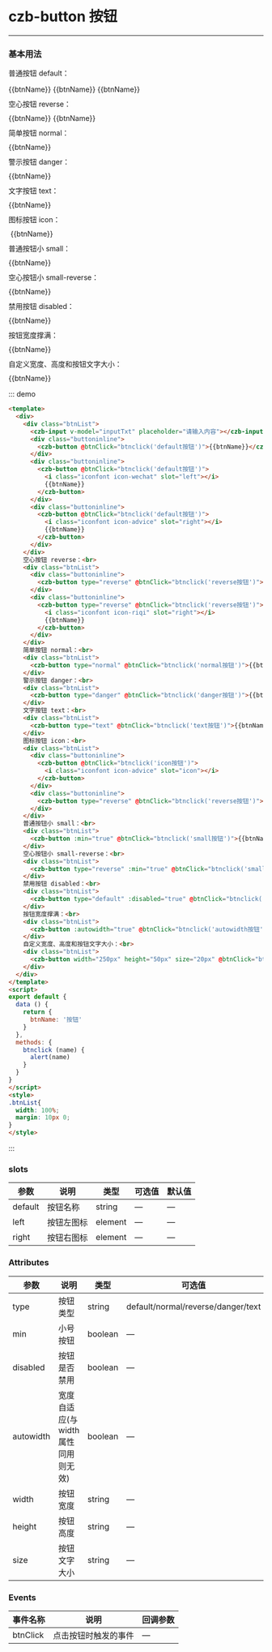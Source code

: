 <script>
export default {
  data () {
    return {
      inputTxt: '',
      btnName: '按钮'
    }
  },
  methods: {
    btnclick (name) {
      alert(name)
    }
  }
}
</script>
<style>
.btnList{
  width: 100%;
  margin: 10px 0;
}
.buttoninline{
  display:inline-block;
}
</style>
# czb-button 按钮
----
### 基本用法
普通按钮 default：<br>
<div class="btnList">
  <czb-input v-model="inputTxt" placeholder="请输入内容"></czb-input>
  <div class="buttoninline">
    <czb-button @btnClick="btnclick('default按钮')">{{btnName}}</czb-button>
  </div>
  <div class="buttoninline">
    <czb-button @btnClick="btnclick('default按钮')">
      <i class="iconfont icon-wechat" slot="left"></i>
      {{btnName}}
    </czb-button>
  </div>
  <div class="buttoninline">
    <czb-button @btnClick="btnclick('default按钮')">
      <i class="iconfont icon-advice" slot="right"></i>
      {{btnName}}
    </czb-button>
  </div>
</div>
空心按钮 reverse：<br>
<div class="btnList">
  <div class="buttoninline">
    <czb-button type="reverse" @btnClick="btnclick('reverse按钮')">{{btnName}}</czb-button>
  </div>
  <div class="buttoninline">
    <czb-button type="reverse" @btnClick="btnclick('reverse按钮')">
      <i class="iconfont icon-riqi" slot="right"></i>
      {{btnName}}
    </czb-button>
  </div>
</div>
简单按钮 normal：<br>
<div class="btnList">
  <czb-button type="normal" @btnClick="btnclick('normal按钮')">{{btnName}}</czb-button>
</div>
警示按钮 danger：<br>
<div class="btnList">
  <czb-button type="danger" @btnClick="btnclick('danger按钮')">{{btnName}}</czb-button>
</div>
文字按钮 text：<br>
<div class="btnList">
  <czb-button type="text" @btnClick="btnclick('text按钮')">{{btnName}}</czb-button>
</div>
图标按钮 icon：<br>
<div class="btnList">
  <div class="buttoninline">
    <czb-button @btnClick="btnclick('icon按钮')">
      <i class="iconfont icon-advice" slot="icon"></i>
    </czb-button>
  </div>
  <div class="buttoninline">
    <czb-button type="reverse" @btnClick="btnclick('reverse按钮')">{{btnName}}</czb-button>
  </div>
</div>
普通按钮小 small：<br>
<div class="btnList">
  <czb-button :min="true" @btnClick="btnclick('small按钮')">{{btnName}}</czb-button>
</div>
空心按钮小 small-reverse：<br>
<div class="btnList">
  <czb-button type="reverse" :min="true" @btnClick="btnclick('small-reverse按钮')">{{btnName}}</czb-button>
</div>
禁用按钮 disabled：<br>
<div class="btnList">
  <czb-button type="default" :disabled="true" @btnClick="btnclick('disabled按钮')">{{btnName}}</czb-button>
</div>
按钮宽度撑满：<br>
<div class="btnList">
  <czb-button :autowidth="true" @btnClick="btnclick('autowidth按钮')">{{btnName}}</czb-button>
</div>
自定义宽度、高度和按钮文字大小：<br>
<div class="btnList">
  <czb-button width="250px" height="50px" size="20px" @btnClick="btnclick('reverse+autowidth按钮')">{{btnName}}</czb-button>
</div>

::: demo
```html
<template>
  <div>
    <div class="btnList">
      <czb-input v-model="inputTxt" placeholder="请输入内容"></czb-input>
      <div class="buttoninline">
        <czb-button @btnClick="btnclick('default按钮')">{{btnName}}</czb-button>
      </div>
      <div class="buttoninline">
        <czb-button @btnClick="btnclick('default按钮')">
          <i class="iconfont icon-wechat" slot="left"></i>
          {{btnName}}
        </czb-button>
      </div>
      <div class="buttoninline">
        <czb-button @btnClick="btnclick('default按钮')">
          <i class="iconfont icon-advice" slot="right"></i>
          {{btnName}}
        </czb-button>
      </div>
    </div>
    空心按钮 reverse：<br>
    <div class="btnList">
      <div class="buttoninline">
        <czb-button type="reverse" @btnClick="btnclick('reverse按钮')">{{btnName}}</czb-button>
      </div>
      <div class="buttoninline">
        <czb-button type="reverse" @btnClick="btnclick('reverse按钮')">
          <i class="iconfont icon-riqi" slot="right"></i>
          {{btnName}}
        </czb-button>
      </div>
    </div>
    简单按钮 normal：<br>
    <div class="btnList">
      <czb-button type="normal" @btnClick="btnclick('normal按钮')">{{btnName}}</czb-button>
    </div>
    警示按钮 danger：<br>
    <div class="btnList">
      <czb-button type="danger" @btnClick="btnclick('danger按钮')">{{btnName}}</czb-button>
    </div>
    文字按钮 text：<br>
    <div class="btnList">
      <czb-button type="text" @btnClick="btnclick('text按钮')">{{btnName}}</czb-button>
    </div>
    图标按钮 icon：<br>
    <div class="btnList">
      <div class="buttoninline">
        <czb-button @btnClick="btnclick('icon按钮')">
          <i class="iconfont icon-advice" slot="icon"></i>
        </czb-button>
      </div>
      <div class="buttoninline">
        <czb-button type="reverse" @btnClick="btnclick('reverse按钮')">{{btnName}}</czb-button>
      </div>
    </div>
    普通按钮小 small：<br>
    <div class="btnList">
      <czb-button :min="true" @btnClick="btnclick('small按钮')">{{btnName}}</czb-button>
    </div>
    空心按钮小 small-reverse：<br>
    <div class="btnList">
      <czb-button type="reverse" :min="true" @btnClick="btnclick('small-reverse按钮')">{{btnName}}</czb-button>
    </div>
    禁用按钮 disabled：<br>
    <div class="btnList">
      <czb-button type="default" :disabled="true" @btnClick="btnclick('disabled按钮')">{{btnName}}</czb-button>
    </div>
    按钮宽度撑满：<br>
    <div class="btnList">
      <czb-button :autowidth="true" @btnClick="btnclick('autowidth按钮')">{{btnName}}</czb-button>
    </div>
    自定义宽度、高度和按钮文字大小：<br>
    <div class="btnList">
      <czb-button width="250px" height="50px" size="20px" @btnClick="btnclick('reverse+autowidth按钮')">{{btnName}}</czb-button>
    </div>
  </div>
</template>
<script>
export default {
  data () {
    return {
      btnName: '按钮'
    }
  },
  methods: {
    btnclick (name) {
      alert(name)
    }
  }
}
</script>
<style>
.btnList{
  width: 100%;
  margin: 10px 0;
}
</style>
```
:::
### slots
| 参数      | 说明                                 | 类型      | 可选值       | 默认值   |
|---------- |------------------------------------ |---------- |------------- |-------- |
|default    |	按钮名称  |	string   |	—           |	  —     |
|left    |	按钮左图标  |	element   |	—           |	  —     |
|right    |	按钮右图标  |	element   |	—           |	  —     |
### Attributes
| 参数      | 说明                                 | 类型      | 可选值       | 默认值   |
|---------- |------------------------------------ |---------- |------------- |-------- |
|type	  | 按钮类型    |	string   | default/normal/reverse/danger/text   |default|
|min	    | 小号按钮    |	boolean   | —   |false |
|disabled	    | 按钮是否禁用    |	boolean   | —   |false |
|autowidth	  | 宽度自适应(与width属性同用则无效)    |	boolean   | —   |false |
|width	    | 按钮宽度   |	string   | —   |—|
|height	    | 按钮高度   |	string   | —   |—|
|size	  | 按钮文字大小   |	string   | —   |—|
### Events
| 事件名称      | 说明       | 回调参数   |
|------------- |----------- |---------  |
|btnClick    |点击按钮时触发的事件| —  |
